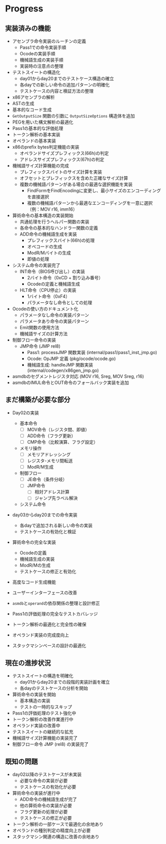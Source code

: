 # Progress

## 実装済みの機能
- アセンブラ命令実装のルーチンの定義
  - Pass1での命令実装手順
  - Ocodeの実装手順
  - 機械語生成の実装手順
  - 実装時の注意点の整理
- テストスイートの構造化
  - day01からday20までのテストケース構造の確立
  - 各dayでの新しい命令の追加パターンの明確化
  - テストケースの内容と検証方法の整理
- x86アセンブラの解析
- ASTの生成
- 基本的なコード生成
- `GetOutputSize` 関数の引数に `OutputSizeOptions` 構造体を追加
- PEGを用いた構文解析の最適化
- Pass1の基本的な評価処理
- トークン解析の基本実装
- オペランドの基本実装
- x86のprefix bytes判定機能の実装
  - オペランドサイズプレフィックス(66h)の判定
  - アドレスサイズプレフィックス(67h)の判定
- 機械語サイズ計算機能の完成
  - プレフィックスバイトのサイズ計算を実装
  - オフセットとプレフィックスを含めた正確なサイズ計算
  - 複数の機械語パターンがある場合の最適な選択機能を実装
    - FindFormをFindEncodingに変更し、最小サイズのエンコーディングを直接選択
    - 複数の機械語パターンから最適なエンコーディングを一意に選択（例：MOV r16, imm16）
- 算術命令の基本構造の実装開始
  - 共通処理を行うヘルパー関数の実装
  - 各命令の基本的なハンドラー関数の定義
  - ADD命令の機械語生成を実装
    - プレフィックスバイト(66h)の処理
    - オペコードの生成
    - ModR/Mバイトの生成
    - 即値の処理
- システム命令の実装完了
  - INT命令（BIOS呼び出し）の実装
    - 2バイト命令（0xCD + 割り込み番号）
    - Ocodeの定義と機械語生成
  - HLT命令（CPU停止）の実装
    - 1バイト命令（0xF4）
    - パラメータなし命令としての処理
- Ocodeの使い方のドキュメント化
  - パラメータなし命令の実装パターン
  - パラメータあり命令の実装パターン
  - Emit関数の使用方法
  - 機械語サイズの計算方法
- 制御フロー命令の実装
  - JMP命令 (JMP rel8)
    - Pass1: processJMP 関数実装 (internal/pass1/pass1_inst_jmp.go)
    - Ocode: OpJMP 定義 (pkg/ocode/ocode.go)
    - 機械語生成: handleJMP 関数実装 (internal/codegen/x86gen_jmp.go)
- asmdbのセグメントレジスタ対応 (MOV r16, Sreg, MOV Sreg, r16)
- asmdbのIMUL命令とOUT命令のフォールバック実装を追加

## まだ構築が必要な部分
- Day02の実装
  - 基本命令
    - [ ] MOV命令（レジスタ間、即値）
    - [ ] ADD命令（フラグ更新）
    - [ ] CMP命令（比較演算、フラグ設定）
  - メモリ操作
    - [ ] メモリアドレッシング
    - [ ] レジスタ-メモリ間転送
    - [ ] ModR/M生成
  - 制御フロー
    - [ ] JE命令（条件分岐）
    - [ ] JMP命令
      - [ ] 相対アドレス計算
      - [ ] ジャンプ先ラベル解決
  - システム命令

- day03からday20までの命令実装
  - 各dayで追加される新しい命令の実装
  - テストケースの有効化と検証
- 算術命令の完全な実装
  - Ocodeの定義
  - 機械語生成の実装
  - ModR/Mの生成
  - テストケースの修正と有効化
- 高度なコード生成機能
- ユーザーインターフェースの改善
- `asmdb`と`operand`の依存関係の整理と設計修正
- Pass1の評価処理の完全なテストカバレッジ
- トークン解析の最適化と完全性の確保
- オペランド実装の完成度向上
- スタックマシンベースの設計の最適化

## 現在の進捗状況
- テストスイートの構造を明確化
  - day01からday20までの段階的実装計画を確立
  - 各dayのテストケースの分析を開始
- 算術命令の実装を開始
  - 基本構造の実装
  - テストの一時的なスキップ
- Pass1の評価処理のテスト強化中
- トークン解析の改善作業進行中
- オペランド実装の改善中
- テストスイートの継続的な拡充
- 機械語サイズ計算機能の実装完了
- 制御フロー命令 JMP (rel8) の実装完了

## 既知の問題
- day02以降のテストケースが未実装
  - 必要な命令の実装が必要
  - テストケースの有効化が必要
- 算術命令の実装が進行中
  - ADD命令の機械語生成が完了
  - 他の算術命令の実装が必要
  - フラグ更新の処理が必要
  - テストケースの修正が必要
- トークン解析の一部ケースで最適化の余地あり
- オペランドの種別判定の精度向上が必要
- スタックマシン関連の構造に改善の余地あり
